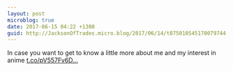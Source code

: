 ```yaml
---
layout: post
microblog: true
date: 2017-06-15 04:22 +1300
guid: http://JacksonOfTrades.micro.blog/2017/06/14/t875010545170079744.html
---
```

In case you want to get to know a little more about me and my interest in anime [t.co/pV557Fv6D...](https://t.co/pV557Fv6DD)
